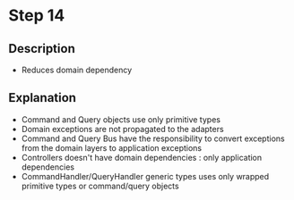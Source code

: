 # Step 14

## Description

- Reduces domain dependency

## Explanation

- Command and Query objects use only primitive types
- Domain exceptions are not propagated to the adapters
- Command and Query Bus have the responsibility to convert exceptions from the domain layers to application exceptions
- Controllers doesn't have domain dependencies : only application dependencies
- CommandHandler/QueryHandler generic types uses only wrapped primitive types or command/query objects 